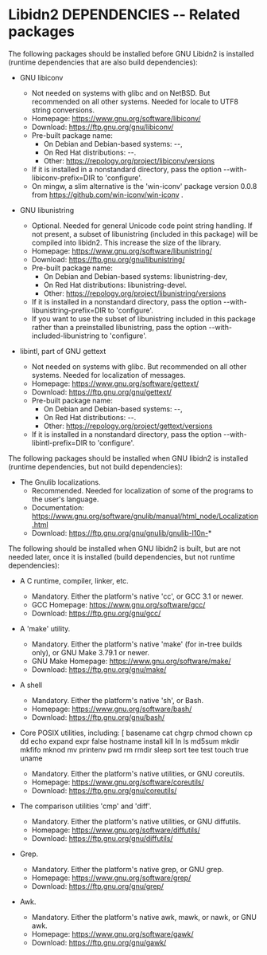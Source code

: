 # Libidn2 DEPENDENCIES -- Related packages

The following packages should be installed before GNU Libidn2 is
installed (runtime dependencies that are also build dependencies):

* GNU libiconv
  + Not needed on systems with glibc and on NetBSD.
    But recommended on all other systems.
    Needed for locale to UTF8 string conversions.
  + Homepage:
    https://www.gnu.org/software/libiconv/
  + Download:
    https://ftp.gnu.org/gnu/libiconv/
  + Pre-built package name:
    - On Debian and Debian-based systems: --,
    - On Red Hat distributions: --.
    - Other: https://repology.org/project/libiconv/versions
  + If it is installed in a nonstandard directory, pass the option
    --with-libiconv-prefix=DIR to 'configure'.
  + On mingw, a slim alternative is the 'win-iconv' package version 0.0.8
    from https://github.com/win-iconv/win-iconv .

* GNU libunistring
  + Optional.
    Needed for general Unicode code point string handling.
    If not present, a subset of libunistring (included in this package) will
    be compiled into libidn2.  This increase the size of the library.
  + Homepage:
    https://www.gnu.org/software/libunistring/
  + Download:
    https://ftp.gnu.org/gnu/libunistring/
  + Pre-built package name:
    - On Debian and Debian-based systems: libunistring-dev,
    - On Red Hat distributions: libunistring-devel.
    - Other: https://repology.org/project/libunistring/versions
  + If it is installed in a nonstandard directory, pass the option
    --with-libunistring-prefix=DIR to 'configure'.
  + If you want to use the subset of libunistring included in this package
    rather than a preinstalled libunistring, pass the option
    --with-included-libunistring to 'configure'.

* libintl, part of GNU gettext
  + Not needed on systems with glibc.
    But recommended on all other systems.
    Needed for localization of messages.
  + Homepage:
    https://www.gnu.org/software/gettext/
  + Download:
    https://ftp.gnu.org/gnu/gettext/
  + Pre-built package name:
    - On Debian and Debian-based systems: --,
    - On Red Hat distributions: --.
    - Other: https://repology.org/project/gettext/versions
  + If it is installed in a nonstandard directory, pass the option
    --with-libintl-prefix=DIR to 'configure'.


The following packages should be installed when GNU libidn2 is installed
(runtime dependencies, but not build dependencies):

* The Gnulib localizations.
  + Recommended.
    Needed for localization of some of the programs to the user's language.
  + Documentation:
    https://www.gnu.org/software/gnulib/manual/html_node/Localization.html
  + Download:
    https://ftp.gnu.org/gnu/gnulib/gnulib-l10n-*


The following should be installed when GNU libidn2 is built, but are not
needed later, once it is installed (build dependencies, but not runtime
dependencies):

* A C runtime, compiler, linker, etc.
  + Mandatory.
    Either the platform's native 'cc', or GCC 3.1 or newer.
  + GCC Homepage:
    https://www.gnu.org/software/gcc/
  + Download:
    https://ftp.gnu.org/gnu/gcc/

* A 'make' utility.
  + Mandatory.
    Either the platform's native 'make' (for in-tree builds only),
    or GNU Make 3.79.1 or newer.
  + GNU Make Homepage:
    https://www.gnu.org/software/make/
  + Download:
    https://ftp.gnu.org/gnu/make/

* A shell
  + Mandatory.
    Either the platform's native 'sh', or Bash.
  + Homepage:
    https://www.gnu.org/software/bash/
  + Download:
    https://ftp.gnu.org/gnu/bash/

* Core POSIX utilities, including:
    [ basename cat chgrp chmod chown cp dd echo expand expr
    false hostname install kill ln ls md5sum mkdir mkfifo
    mknod mv printenv pwd rm rmdir sleep sort tee test touch
    true uname
  + Mandatory.
    Either the platform's native utilities, or GNU coreutils.
  + Homepage:
    https://www.gnu.org/software/coreutils/
  + Download:
    https://ftp.gnu.org/gnu/coreutils/

* The comparison utilities 'cmp' and 'diff'.
  + Mandatory.
    Either the platform's native utilities, or GNU diffutils.
  + Homepage:
    https://www.gnu.org/software/diffutils/
  + Download:
    https://ftp.gnu.org/gnu/diffutils/

* Grep.
  + Mandatory.
    Either the platform's native grep, or GNU grep.
  + Homepage:
    https://www.gnu.org/software/grep/
  + Download:
    https://ftp.gnu.org/gnu/grep/

* Awk.
  + Mandatory.
    Either the platform's native awk, mawk, or nawk, or GNU awk.
  + Homepage:
    https://www.gnu.org/software/gawk/
  + Download:
    https://ftp.gnu.org/gnu/gawk/
